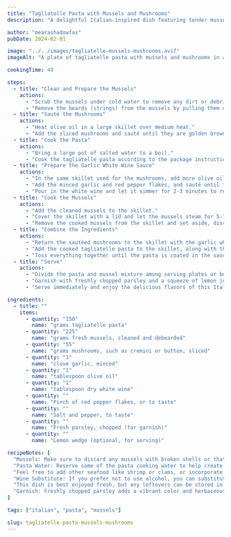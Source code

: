 ```yaml
---
title: "Tagliatelle Pasta with Mussels and Mushrooms"
description: "A delightful Italian-inspired dish featuring tender mussels and savory mushrooms tossed with tagliatelle pasta in a flavorful garlic and white wine sauce."

author: "mearashadowfax"
pubDate: 2024-02-01

image: "../../images/tagliatelle-mussels-mushrooms.avif"
imageAlt: "A plate of tagliatelle pasta with mussels and mushrooms in a garlic white wine sauce"

cookingTime: 40

steps:
  - title: "Clean and Prepare the Mussels"
    actions:
      - "Scrub the mussels under cold water to remove any dirt or debris. Discard any mussels with broken shells or that do not close when tapped."
      - "Remove the beards (strings) from the mussels by pulling them outwards towards the hinge of the shell. Rinse the mussels again and set aside."
  - title: "Sauté the Mushrooms"
    actions:
      - "Heat olive oil in a large skillet over medium heat."
      - "Add the sliced mushrooms and sauté until they are golden brown and tender, about 5-7 minutes. Remove from the skillet and set aside."
  - title: "Cook the Pasta"
    actions:
      - "Bring a large pot of salted water to a boil."
      - "Cook the tagliatelle pasta according to the package instructions until al dente. Drain and set aside, reserving 1/2 cup of pasta water."
  - title: "Prepare the Garlic White Wine Sauce"
    actions:
      - "In the same skillet used for the mushrooms, add more olive oil if needed."
      - "Add the minced garlic and red pepper flakes, and sauté until fragrant, about 1 minute."
      - "Pour in the white wine and let it simmer for 2-3 minutes to reduce slightly."
  - title: "Cook the Mussels"
    actions:
      - "Add the cleaned mussels to the skillet."
      - "Cover the skillet with a lid and let the mussels steam for 5-7 minutes, or until they have opened. Discard any unopened mussels."
      - "Remove the cooked mussels from the skillet and set aside, discarding any that remain closed."
  - title: "Combine the Ingredients"
    actions:
      - "Return the sautéed mushrooms to the skillet with the garlic white wine sauce."
      - "Add the cooked tagliatelle pasta to the skillet, along with the reserved pasta water."
      - "Toss everything together until the pasta is coated in the sauce and heated through."
  - title: "Serve"
    actions:
      - "Divide the pasta and mussel mixture among serving plates or bowls."
      - "Garnish with freshly chopped parsley and a squeeze of lemon juice, if desired."
      - "Serve immediately and enjoy the delicious flavors of this Italian-inspired dish!"

ingredients:
  - title: ""
    items:
      - quantity: "150"
        name: "grams tagliatelle pasta"
      - quantity: "225"
        name: "grams fresh mussels, cleaned and debearded"
      - quantity: "55"
        name: "grams mushrooms, such as cremini or button, sliced"
      - quantity: "1"
        name: "clove garlic, minced"
      - quantity: "1"
        name: "tablespoon olive oil"
      - quantity: "1"
        name: "tablespoon dry white wine"
      - quantity: ""
        name: "Pinch of red pepper flakes, or to taste"
      - quantity: ""
        name: "Salt and pepper, to taste"
      - quantity: ""
        name: "Fresh parsley, chopped (for garnish)"
      - quantity: ""
        name: "Lemon wedge (optional, for serving)"

recipeNotes: [
  "Mussels: Make sure to discard any mussels with broken shells or that do not close when tapped, as they may be dead and should not be consumed.",
  "Pasta Water: Reserve some of the pasta cooking water to help create a silky sauce that coats the pasta evenly.",
  "Feel free to add other seafood like shrimp or clams, or incorporate additional vegetables such as cherry tomatoes or spinach.",
  "Wine Substitute: If you prefer not to use alcohol, you can substitute the white wine with seafood or vegetable broth.",
  "This dish is best enjoyed fresh, but any leftovers can be stored in an airtight container in the refrigerator for up to 2 days.",
  "Garnish: Freshly chopped parsley adds a vibrant color and herbaceous flavor to the dish. A squeeze of lemon juice just before serving adds brightness and freshness."
]

tags: ["italian", "pasta", "mussels"]

slug: tagliatelle-pasta-mussels-mushrooms
---
```

